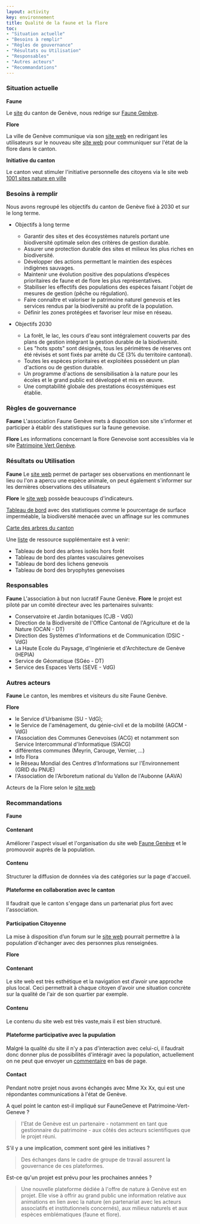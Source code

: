 ```yaml
---
layout: activity
key: environnement
title: Qualité de la faune et la flore
toc:
- "Situation actuelle"
- "Besoins à remplir"
- "Règles de gouvernance"
- "Résultats ou Utilisation"
- "Responsables"
- "Autres acteurs"
- "Recommandations"
---
```


### Situation actuelle
**Faune**


Le [site](https://www.ge.ch/transmettre-observation-nature/plateforme-suivi-faune-du-canton-geneve) du canton de Genève, nous redrige sur [Faune Genève](https://www.faunegeneve.ch/).

**Flore**

La ville de Genève communique via son [site web](http://www.ville-ge.ch/cjb/conservation_activites_flore_ge.php) en redirigant les utilisateurs sur le nouveau site
[site web](https://www.patrimoine-vert-geneve.ch/) pour communiquer sur l'état de la flore dans le canton.

**Initiative du canton**

Le canton veut stimuler l'initiative personnelle des citoyens via le site web [1001 sites nature en ville](https://www.1001sitesnatureenville.ch/) 



### Besoins à remplir
Nous avons regroupé les objectifs du canton de Genève fixé à 2030 et sur le long terme.
* Objectifs à long terme
    * Garantir des sites et des écosystèmes naturels portant une biodiversité optimale selon des critères de gestion durable.
    * Assurer une protection durable des sites et milieux les plus riches en biodiversité.
    * Développer des actions permettant le maintien des espèces indigènes sauvages.
    * Maintenir une évolution positive des populations d’espèces prioritaires de faune et de flore les plus représentatives.
    * Stabiliser les effectifs des populations des espèces faisant l'objet de mesures de gestion (pêche ou régulation).
    * Faire connaître et valoriser le patrimoine naturel genevois et les services rendus par la biodiversité au profit de la population.
    * Définir les zones protégées et favoriser leur mise en réseau.

* Objectifs 2030
    * La forêt, le lac, les cours d'eau sont intégralement couverts par des plans de gestion intégrant la gestion durable de la biodiversité.
    * Les "hots spots" sont désignés, tous les périmètres de réserves ont été révisés et sont fixés par arrêté du CE    (3% du territoire cantonal).
    * Toutes les espèces prioritaires et exploitées possèdent un plan d'actions ou de gestion durable.
    * Un programme d'actions de sensibilisation à la nature pour les écoles et le grand public est développé et mis en œuvre.
    * Une comptabilité globale des prestations écosystémiques est établie.


### Règles de gouvernance
**Faune**
L'association Faune Genève mets à disposition son site s'informer et participer à établir des statistiques sur la faune genevoise. 

**Flore**
Les informations concernant la flore Genevoise sont accessibles via le site [Patrimoine Vert Genève](https://www.patrimoine-vert-geneve.ch/).


### Résultats ou Utilisation
**Faune**
Le [site web](https://www.faunegeneve.ch) permet de partager ses observations en mentionnant le lieu ou l'on a apercu une espèce animale, on peut également s'informer sur les dernières observations des utilisateurs 

**Flore**
le [site web](https://www.patrimoine-vert-geneve.ch/) possède beaucoups d'indicateurs.

[Tableau de bord](https://villege.maps.arcgis.com/apps/opsdashboard/index.html#/89a5ddd8a51c45348251c6db13383ae2) avec des statistiques comme le pourcentage de surface imperméable, la biodiversité menacée avec un affinage sur les communes

[Carte des arbres du canton](https://ge.ch/tericaconsultation/)

Une [liste](https://www.patrimoine-vert-geneve.ch/cartes-et-indicateurs) de ressource supplémentaire est à venir:
* Tableau de bord des arbres isolés hors forêt
* Tableau de bord des plantes vasculaires genevoises
* Tableau de bord des lichens genevois
* Tableau de bord des bryophytes genevoises

### Responsables
**Faune**
L'association à but non lucratif Faune Genève.
**Flore**
le projet est piloté par un comité directeur avec les partenaires suivants:

* Conservatoire et Jardin botaniques (CJB - VdG)
* Direction de la Biodiversité de l'Office Cantonal de l'Agriculture et de la Nature (OCAN - DT)
* Direction des Systèmes d'Informations et de Communication (DSIC - VdG)
* La Haute Ecole du Paysage, d'Ingénierie et d'Architecture de Genève (HEPIA)
* Service de Géomatique (SGéo - DT)
* Service des Espaces Verts (SEVE - VdG)

### Autres acteurs
**Faune**
Le canton, les membres et visiteurs du site Faune Genève.

**Flore**
* le Service d'Urbanisme (SU - VdG);
* le Service de l'aménagement, du génie-civil et de la mobilité (AGCM - VdG)
* l'Association des Communes Genevoises (ACG) et notamment son Service Intercommunal d'Informatique (SIACG)
* différentes communes (Meyrin, Carouge, Vernier, ...)
* Info Flora
* le Réseau Mondial des Centres d'Informations sur l'Environnement (GRID du PNUE)
* l'Association de l'Arboretum national du Vallon de l'Aubonne (AAVA)

Acteurs de la Flore selon le [site web](https://www.patrimoine-vert-geneve.ch/node/4723)

### Recommandations

**Faune**
#### Contenant
Améliorer l'aspect visuel et l'organisation du site web [Faune Genève](https://www.faunegeneve.ch/) et le promouvoir auprès de la population.
#### Contenu
Structurer la diffusion de données via des catégories sur la page d'accueil.
#### Plateforme en collaboration avec le canton
Il faudrait que le canton s'engage dans un partenariat plus fort avec l'association. 
#### Participation Citoyenne
La mise à disposition d’un forum sur le [site web](https://www.faunegeneve.ch) pourrait permettre à la population d'échanger avec des personnes plus renseignées.

**Flore**
#### Contenant
Le site web est très esthétique et la navigation est  d’avoir une approche plus local. Ceci permettrait à chaque citoyen d'avoir une situation concrète sur la qualité de l'air de son quartier par exemple.
#### Contenu
Le contenu du site web est très vaste,mais il est bien structuré.

#### Plateforme participative avec la pupulation
Malgré la qualité du site il n'y a pas d'interaction avec celui-ci, il faudrait donc donner plus de possibilités d'intéragir avec la population, actuellement on ne peut que envoyer un [commentaire](https://www.patrimoine-vert-geneve.ch/) en bas de page.

#### Contact 

Pendant notre projet nous avons échangés avec Mme Xx Xx, qui est une répondantes communications à l'état de Genève.

A quel point le canton est-il impliqué sur FauneGeneve et Patrimoine-Vert-Geneve ?

>l'Etat de Genève est un partenaire - notamment en tant que gestionnaire du patrimoine - aux côtés des acteurs scientifiques que le projet réuni.

S'il y a une implication, comment sont géré les initiatives ?

>Des échanges dans le cadre de groupe de travail assurent la gouvernance de ces plateformes.

Est-ce qu'un projet est prévu pour les prochaines années ?

>Une nouvelle plateforme dédiée à l'offre de nature à Genève est en projet. Elle vise à offrir au grand public une information relative aux animations en lien avec la nature (en partenariat avec les acteurs associatifs et institutionnels concernés), aux milieux naturels et aux espèces emblématiques (faune et flore).

